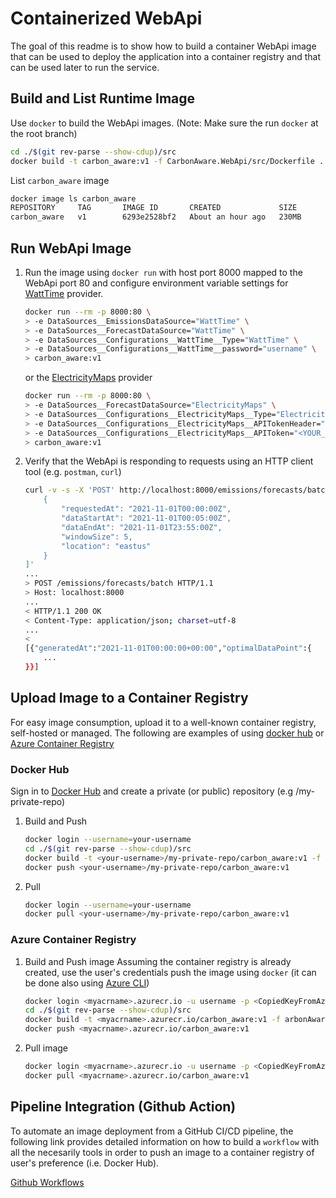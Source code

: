 # Containerized WebApi

The goal of this readme is to show how to build a container WebApi image that can be used to deploy the application into a container registry and that can be used later to run the service.

## Build and List Runtime Image

Use `docker` to build the WebApi images.
(Note: Make sure the run `docker` at the root branch)

```sh
cd ./$(git rev-parse --show-cdup)/src
docker build -t carbon_aware:v1 -f CarbonAware.WebApi/src/Dockerfile .
```

List `carbon_aware` image 

```sh
docker image ls carbon_aware
REPOSITORY     TAG       IMAGE ID       CREATED             SIZE
carbon_aware   v1        6293e2528bf2   About an hour ago   230MB
```

## Run WebApi Image

1. Run the image using `docker run` with host port 8000 mapped to the WebApi port 80 and configure environment variable settings for [WattTime](https://www.watttime.org) provider.

    ```sh
    docker run --rm -p 8000:80 \
    > -e DataSources__EmissionsDataSource="WattTime" \
    > -e DataSources__ForecastDataSource="WattTime" \
    > -e DataSources__Configurations__WattTime__Type="WattTime" \
    > -e DataSources__Configurations__WattTime__password="username" \
    > carbon_aware:v1
    ```
    or the [ElectricityMaps](https://www.electricitymaps.com) provider

    ```sh
    docker run --rm -p 8000:80 \
    > -e DataSources__ForecastDataSource="ElectricityMaps" \
    > -e DataSources__Configurations__ElectricityMaps__Type="ElectricityMaps" \
    > -e DataSources__Configurations__ElectricityMaps__APITokenHeader="auth-token" \
    > -e DataSources__Configurations__ElectricityMaps__APIToken="<YOUR_ELECTRICITYMAPS_TOKEN>" \
    > carbon_aware:v1
    ```

1. Verify that the WebApi is responding to requests using an HTTP client tool (e.g. `postman`, `curl`)
    ```sh
    curl -v -s -X 'POST' http://localhost:8000/emissions/forecasts/batch  -H 'accept: */*' -H 'Content-Type: application/json' -d '[
        {
            "requestedAt": "2021-11-01T00:00:00Z",
            "dataStartAt": "2021-11-01T00:05:00Z",
            "dataEndAt": "2021-11-01T23:55:00Z",
            "windowSize": 5,
            "location": "eastus"
        }
    ]'
    ...
    > POST /emissions/forecasts/batch HTTP/1.1
    > Host: localhost:8000
    ...
    < HTTP/1.1 200 OK
    < Content-Type: application/json; charset=utf-8
    ...
    < 
    [{"generatedAt":"2021-11-01T00:00:00+00:00","optimalDataPoint":{
        ...
    }}]
    ```

## Upload Image to a Container Registry

For easy image consumption, upload it to a well-known container registry, self-hosted or managed. The following are examples of using [docker hub](https://hub.docker.com) or [Azure Container Registry](https://docs.microsoft.com/en-us/azure/container-registry/container-registry-quickstart-task-cli)

### Docker Hub

Sign in to [Docker Hub](https://hub.docker.com) and create a private (or public) repository (e.g <your-username>/my-private-repo)

1. Build and Push
    ```sh
    docker login --username=your-username
    cd ./$(git rev-parse --show-cdup)/src
    docker build -t <your-username>/my-private-repo/carbon_aware:v1 -f CarbonAware.WebApi/src/Dockerfile .
    docker push <your-username>/my-private-repo/carbon_aware:v1
    ```
1. Pull

    ```sh
    docker login --username=your-username
    docker pull <your-username>/my-private-repo/carbon_aware:v1
    ```

### Azure Container Registry

1. Build and Push image
    Assuming the container registry is already created, use the user's credentials push the image using `docker` (it can be done also using [Azure CLI](https://docs.microsoft.com/en-us/azure/container-registry/container-registry-tutorial-quick-task))

    ```sh
    docker login <myacrname>.azurecr.io -u username -p <CopiedKeyFromAzurePortal>
    cd ./$(git rev-parse --show-cdup)/src
    docker build -t <myacrname>.azurecr.io/carbon_aware:v1 -f arbonAware.WebApi/src/Dockerfile .
    docker push <myacrname>.azurecr.io/carbon_aware:v1
    ```
1. Pull image

    ```sh
    docker login <myacrname>.azurecr.io -u username -p <CopiedKeyFromAzurePortal>
    docker pull <myacrname>.azurecr.io/carbon_aware:v1
    ```

## Pipeline Integration (Github Action)

To automate an image deployment from a GitHub CI/CD pipeline, the following link provides detailed information on how to build a `workflow` with all the necesarily tools in order to push an image to a container registry of user's preference (i.e. Docker Hub).

[Github Workflows](https://docs.github.com/en/actions/publishing-packages/publishing-docker-images#publishing-images-to-docker-hub)

